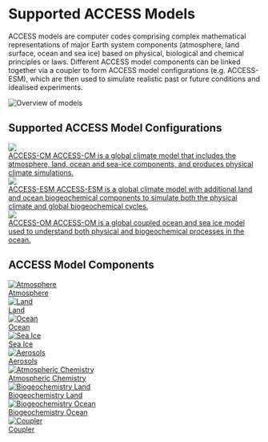 # Supported ACCESS Models

ACCESS models are computer codes comprising complex mathematical representations of major Earth system components (atmosphere, land surface, ocean and sea ice) based on physical, biological and chemical principles or laws. Different ACCESS model components can be linked together via a coupler to form ACCESS model configurations (e.g. ACCESS-ESM), which are then used to simulate realistic past or future conditions and idealised experiments.
<!-- ACCESS is a family of related computer models that are able to represent different parts of the Earth system trough the deployment of various model components. ACCESS models link these model components through software called couplers to form different Model Configurations. -->
<!-- See also specific phrasing of components / configurations / experiments -->
<!-- https://access-nri.github.io/procedures-and-practices/pr-preview/pr-19/release/release_specification/ -->

![Overview of models](../assets/models_flow_diagram.png)
<!-- <img src="Assets/icon.png" width="200"> -->

## Supported ACCESS Model Configurations
<div class="card-container" style="flex-direction: column">
    <a href="configurations/access-cm/" class="horizontal-card">
        <div class="card-image-container">
            <img src="../assets/model-config-logos/configurations-without-titles/access-cm.png" class="white-background img-cover"></img> 
        </div>
        <div class="card-text-container">
            <span class="bold" >ACCESS-CM</span>
            <span>
                ACCESS-CM is a global climate model that includes the atmosphere, land, ocean and sea-ice components, and produces physical climate simulations.
            </span>
        </div>
    </a>
    <a href="configurations/access-esm/" class="horizontal-card">
        <div class="card-image-container">
            <img src="../assets/model-config-logos/configurations-without-titles/access-esm.png" class="white-background img-cover"></img> 
        </div>
        <div class="card-text-container">
            <span class="bold" >ACCESS-ESM</span>
            <span>
                ACCESS-ESM is a global climate model with additional land and ocean biogeochemical components to simulate both the physical climate and global biogeochemical cycles.
            </span>
        </div>
    </a>
    <a href="configurations/access-om/" class="horizontal-card">
        <div class="card-image-container">
            <img src="../assets/model-config-logos/configurations-without-titles/access-om.png" class="white-background img-cover"></img> 
        </div>
        <div class="card-text-container">
            <span class="bold" >ACCESS-OM</span>
            <span>
                ACCESS-OM is a global coupled ocean and sea ice model used to understand both physical and biogeochemical processes in the ocean.
            </span>
        </div>
    </a>
</div>

## ACCESS Model Components
<div class="card-container">
    <a href="model_components/atmosphere" class="vertical-card aspect-ratio1to1">
        <div class="card-image-container">
            <img class="img-contain" src="../assets/component-logos/components-without-titles/ACCESS icon ATMOSPHERE.png" alt="Atmosphere"></img>
        </div>
        <div class="card-text-container bold">Atmosphere</div>
    </a>
    <a href="model_components/land" class="vertical-card aspect-ratio1to1">
        <div class="card-image-container">
            <img class="img-contain" src="../assets/component-logos/components-without-titles/ACCESS icon LAND SURFACE.png" alt="Land"></img>
        </div>
        <div class="card-text-container bold">Land</div>
    </a>
    <a href="model_components/ocean" class="vertical-card aspect-ratio1to1">
        <div class="card-image-container">
            <img class="img-contain" src="../assets/component-logos/components-without-titles/ACCESS icon OCEAN.png" alt="Ocean"></img>
        </div>
        <div class="card-text-container bold">Ocean</div>
    </a>
    <a href="model_components/sea-ice" class="vertical-card aspect-ratio1to1">
        <div class="card-image-container">
            <img class="img-contain" src="../assets/component-logos/components-without-titles/ACCESS icon SEA ICE.png" alt="Sea Ice"></img>
        </div>
        <div class="card-text-container bold">Sea Ice</div>
    </a>
    <a href="model_components/aerosols_atmospheric_chemistry" class="vertical-card aspect-ratio1to1">
        <div class="card-image-container">
            <img class="img-contain" src="../assets/component-logos/components-without-titles/ACCESS icon AEROSOLS.png" alt="Aerosols"></img>
        </div>
        <div class="card-text-container bold">Aerosols</div>
    </a>
    <a href="model_components/aerosols_atmospheric_chemistry" class="vertical-card aspect-ratio1to1">
        <div class="card-image-container">
            <img class="img-contain" src="../assets/component-logos/components-without-titles/ACCESS icon ATMOSPHERIC CHEMISTRY.png" alt="Atmospheric Chemistry"></img>
        </div>
        <div class="card-text-container bold">Atmospheric Chemistry</div>
    </a>
    <a href="model_components/bgc_land" class="vertical-card aspect-ratio1to1">
        <div class="card-image-container">
            <img class="img-contain" src="../assets/component-logos/components-without-titles/ACCESS icon BGC LAND.png" alt="Biogeochemistry Land"></img>
        </div>
        <div class="card-text-container bold">Biogeochemistry Land</div>
    </a>
    <a href="model_components/bgc_ocean" class="vertical-card aspect-ratio1to1">
        <div class="card-image-container">
            <img class="img-contain" src="../assets/component-logos/components-without-titles/ACCESS icon BGC OCEAN.png" alt="Biogeochemistry Ocean"></img>
        </div>
        <div class="card-text-container bold">Biogeochemistry Ocean</div>
    </a>
    <a href="model_components/coupler" class="vertical-card aspect-ratio1to1">
        <div class="card-image-container">
            <img class="img-contain" src="../assets/component-logos/components-without-titles/ACCESS icon COUPLER.png" alt="Coupler"></img>
        </div>
        <div class="card-text-container bold">Coupler</div>
    </a>
</div>
